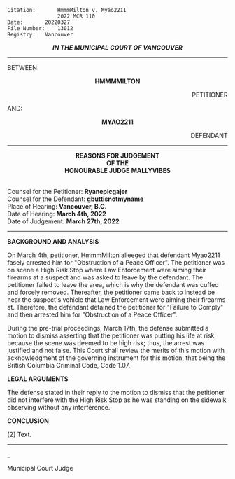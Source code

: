 	Citation:       HmmmMilton v. Myao2211
                	2022 MCR 110
	Date:		20220327
	File Number:	13012
	Registry:	Vancouver

<p align="center"><b><i>
				IN THE MUNICIPAL COURT OF VANCOUVER
</b></i>

---

BETWEEN:
<p align="center"><b>		HMMMMILTON			</b>
<p align="right">		PETITIONER
<p>				AND:
<p align="center"><b>		MYAO2211			</b>
<p align="right">		DEFENDANT

---
	
<p align="center"><b>		
				REASONS FOR JUDGEMENT
<br>				OF THE
<br>				HONOURABLE JUDGE MALLYVIBES

</b>

<br>				Counsel for the Petitioner: **Ryanepicgajer**
<br>				Counsel for the Defendant: **gbuttisnotmyname**
<br>				Place of Hearing: **Vancouver, B.C.**
<br>				Date of Hearing: **March 4th, 2022**
<br>				Date of Judgement: **March 27th, 2022**

---

**BACKGROUND AND ANALYSIS**

On March 4th, petitioner, HmmmMilton alleeged that defendant Myao2211 fasely arrested him for "Obstruction of a Peace Officer". The petitioner was on scene a High Risk Stop where Law Enforcement were aiming their firearms at a suspect and was asked to leave by the defendant. The petitioner failed to leave the area, which is why the defendant was cuffed and forcely removed. Thereafter, the petitioner came back to instead be near the suspect's vehicle that Law Enforcement were aiming their firearms at. Therefore, the defendant detained the petitioner for "Failure to Comply" and then arrested him for "Obstruction of a Peace Officer". 
	
During the pre-trial proceedings, March 17th, the defense submitted a motion to dismiss asserting that the petitioner was putting his life at risk because the scene was deemed to be high risk; thus, the arrest was justified and not false. This Court shall review the merits of this motion with acknowledgment of the governing instrument for this motion, that being the British Columbia Criminal Code, Code 1.07.
	
**LEGAL ARGUMENTS**
	
The defense stated in their reply to the motion to dismiss that the petitioner did not interfere with the High Risk Stop as he was standing on the sidewalk observing without any interference.  
	

**CONCLUSION**

[2] Text.
	
---

_
	
Municipal Court Judge
